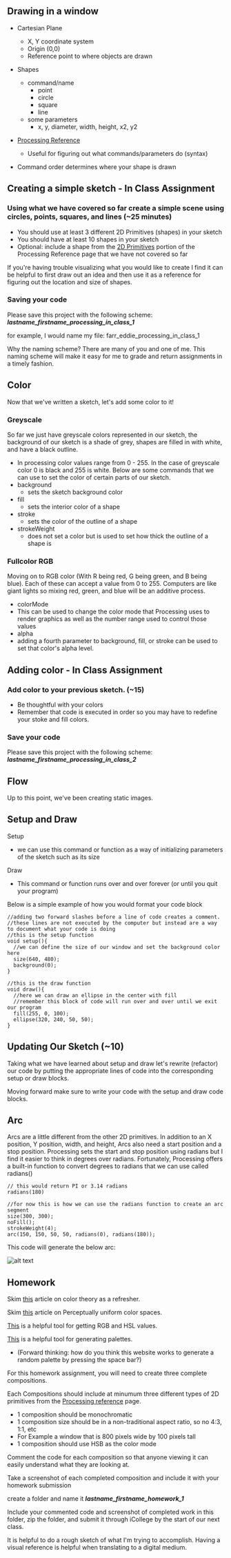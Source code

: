 ## Drawing in a window
* Cartesian Plane
  *  X, Y coordinate system
  *  Origin (0,0)
  *   Reference point to where objects are drawn
 
* Shapes
  *  command/name
      * point
      * circle
      * square
      * line
  *  some parameters
      * x, y, diameter, width, height, x2, y2

* [Processing Reference](https://processing.org/reference)
  *  Useful for figuring out what commands/parameters do (syntax)

* Command order determines where your shape is drawn
 
## Creating a simple sketch - In Class Assignment 

### Using what we have covered so far create a simple scene using circles, points, squares, and lines (~25 minutes)

* You should use at least 3 different 2D Primitives (shapes) in your sketch
* You should have at least 10 shapes in your sketch
* Optional: include a shape from the [2D Primitives](https://processing.org/reference/#shape) portion of the Processing Reference page that we have not covered so far

If you're having trouble visualizing what you would like to create I find it can be helpful to first draw out an idea and then use it as a reference for figuring out the location and size of shapes. 

### Saving your code

Please save this project with the following scheme: ***lastname_firstname_processing_in_class_1***

for example, I would name my file: farr_eddie_processing_in_class_1

Why the naming scheme?  There are many of you and one of me.  This naming scheme will make it easy for me to grade and return assignments in a timely fashion.

## Color

Now that we've written a sketch, let's add some color to it!

### Greyscale
So far we just have greyscale colors represented in our sketch, the background of our sketch is a shade of grey, shapes are filled in with white, and have a black outline. 

*  In processing color values range from 0 - 255. In the case of greyscale color 0 is black and 255 is white. Below are some commands that we can use to set the color of certain parts of our sketch.
  * background
    * sets the sketch background color 
  * fill
    * sets the interior color of a shape 
  * stroke
    * sets the color of the outline of a shape
  * strokeWeight
    * does not set a color but is used to set how thick the outline of a shape is

### Fullcolor RGB
Moving on to RGB color (With R being red, G being green, and B being blue).  Each of these can accept a value from 0 to 255.  Computers are like giant lights so mixing red, green, and blue will be an additive process. 

* colorMode
 * This can be used to change the color mode that Processing uses to render graphics as well as the number range used to control those values
* alpha
 * adding a fourth parameter to background, fill, or stroke can be used to set that color's alpha level.

## Adding color - In Class Assignment 

### Add color to your previous sketch. (~15)

* Be thoughtful with your colors
* Remember that code is executed in order so you may have to redefine your stoke and fill colors.

### Save your code 

Please save this project with the following scheme: ***lastname_firstname_processing_in_class_2***


## Flow

Up to this point, we've been creating static images. 

## Setup and Draw

Setup
* we can use this command or function as a way of initializing parameters of the sketch such as its size

Draw
* This command or function runs over and over forever (or until you quit your program)


Below is a simple example of how you would format your code block
```
//adding two forward slashes before a line of code creates a comment.
//these lines are not executed by the computer but instead are a way to document what your code is doing
//this is the setup function 
void setup(){
  //we can define the size of our window and set the background color here
  size(640, 480);
  background(0);
}

//this is the draw function 
void draw(){
  //here we can draw an ellipse in the center with fill
  //remember this block of code will run over and over until we exit our program
  fill(255, 0, 100);
  ellipse(320, 240, 50, 50);
}
```

## Updating Our Sketch (~10)

Taking what we have learned about setup and draw let's rewrite (refactor) our code by putting the appropriate lines of code into the corresponding setup or draw blocks.

Moving forward make sure to write your code with the setup and draw code blocks. 

## Arc

Arcs are a little different from the other 2D primitives.  In addition to an X position, Y position, width, and height, Arcs also need a start position and a stop position.  Processing sets the start and stop position using radians but I find it easier to think in degrees over radians.  Fortunately, Processing offers a built-in function to convert degrees to radians that we can use called radians()

```
// this would return PI or 3.14 radians
radians(180)

//for now this is how we can use the radians function to create an arc segment
size(300, 300);
noFill();
strokeWeight(4);
arc(150, 150, 50, 50, radians(0), radians(180));
```
This code will generate the below arc:

![alt text](https://github.com/freaug/ART3400/blob/main/lab_processing/week_one/media/arc.png "Arc")


## Homework

Skim [this](https://www.programmingdesignsystems.com/color/a-short-history-of-color-theory/index.html#a-short-history-of-color-theory-xZzRFOZ) article on color theory as a refresher. 

Skim [this](https://www.programmingdesignsystems.com/color/perceptually-uniform-color-spaces/index.html#perceptually-uniform-color-spaces-e7zMSWy) article on Perceptually uniform color spaces.

[This](https://www.w3schools.com/colors/colors_picker.asp) is a helpful tool for getting RGB and HSL values. 

[This](https://coolors.co/07020d-5db7de-f1e9db-a39b8b-716a5c) is a helpful tool for generating palettes. 
* (Forward thinking: how do you think this website works to generate a random palette by pressing the space bar?)

For this homework assignment, you will need to create three complete compositions.   

Each Compositions should include at minumum three different types of 2D primitives from the [Processing reference](https://processing.org/reference/#shape) page.  

* 1 composition should be monochromatic 
* 1 composition size should be in a non-traditional aspect ratio, so no 4:3, 1:1, etc
 * For Example a window that is 800 pixels wide by 100 pixels tall  
* 1 composition should use HSB as the color mode

Comment the code for each composition so that anyone viewing it can easily understand what they are looking at.  

Take a screenshot of each completed composition and include it with your homework submission 

create a folder and name it ***lastname_firstname_homework_1***

Include your commented code and screenshot of completed work in this folder, zip the folder, and submit it through iCollege by the start of our next class. 

It is helpful to do a rough sketch of what I'm trying to accomplish. Having a visual reference is helpful when translating to a digital medium.  
